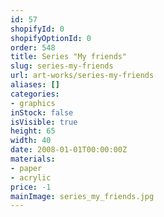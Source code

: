 ```yaml
---
id: 57
shopifyId: 0
shopifyOptionId: 0
order: 548
title: Series "My friends"
slug: series-my-friends
url: art-works/series-my-friends
aliases: []
categories:
- graphics
inStock: false
isVisible: true
height: 65
width: 40
date: 2008-01-01T00:00:00Z
materials:
- paper
- acrylic
price: -1
mainImage: series_my_friends.jpg
---
```

